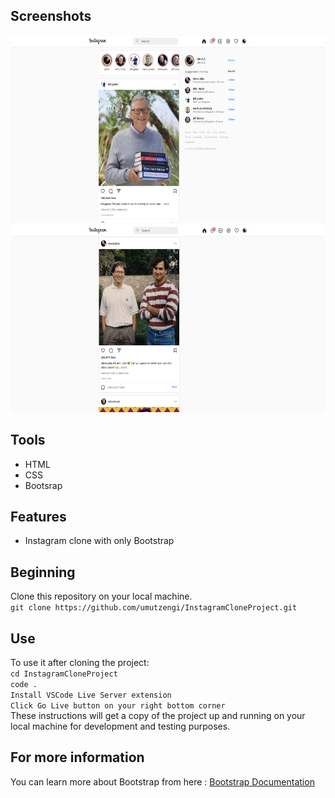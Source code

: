 ## Screenshots

<div>
<img src="assets/scr1.png" height="300" />
<img src="assets/scr2.png" height="300" />
</div>

## Tools

- HTML
- CSS
- Bootsrap

## Features

- Instagram clone with only Bootstrap

## Beginning

Clone this repository on your local machine.
<br>
`git clone https://github.com/umutzengi/InstagramCloneProject.git`

## Use

To use it after cloning the project:
<br>
`cd InstagramCloneProject`
<br>
`code .`
<br>
`Install VSCode Live Server extension`
<br>
`Click Go Live button on your right bottom corner`
<br>
These instructions will get a copy of the project up and running on your local machine for development and testing purposes.

## For more information

You can learn more about Bootstrap from here : <a href="https://getbootstrap.com/docs/5.3/getting-started/introduction/">Bootstrap Documentation</a>
